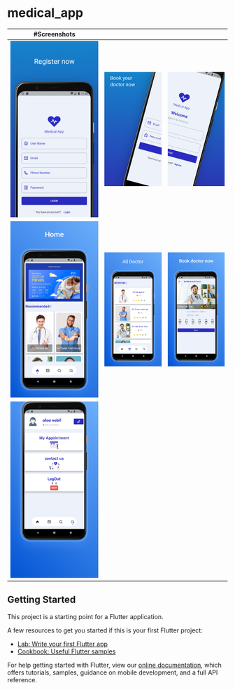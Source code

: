 # medical_app





|#Screenshots  |                |               |
| ------------- |------------- | -------------  |
|![This is an image](Screenshots/reg.png )|![This is an image](Screenshots/log1.png )|![This is an image](Screenshots/log2.png )|
|![This is an image](Screenshots/app1.png )|![This is an image](Screenshots/app2.png )|![This is an image](Screenshots/app3.png )|
|![This is an image](Screenshots/app4.png )|




## Getting Started

This project is a starting point for a Flutter application.

A few resources to get you started if this is your first Flutter project:

- [Lab: Write your first Flutter app](https://flutter.dev/docs/get-started/codelab)
- [Cookbook: Useful Flutter samples](https://flutter.dev/docs/cookbook)

For help getting started with Flutter, view our
[online documentation](https://flutter.dev/docs), which offers tutorials,
samples, guidance on mobile development, and a full API reference.
